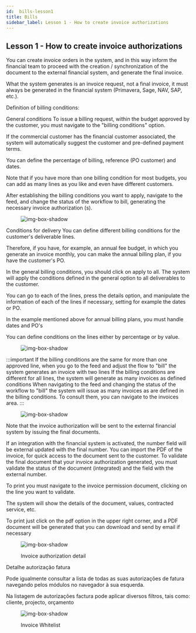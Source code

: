 ```yaml
---
id:  bills-lesson1
title: Bills
sidebar_label: Lesson 1 - How to create invoice authorizations
---
```


## Lesson 1 - How to create invoice authorizations

You can create invoice orders in the system, and in this way inform the financial team to proceed with the creation / synchronization of the document to the external financial system, and generate the final invoice.

What the system generates is an invoice request, not a final invoice, it must always be generated in the financial system (Primavera, Sage, NAV, SAP, etc.).

Definition of billing conditions:



General conditions
To issue a billing request, within the budget approved by the customer, you must navigate to the "billing conditions" option.

If the commercial customer has the financial customer associated, the system will automatically suggest the customer and pre-defined payment terms.

You can define the percentage of billing, reference (PO customer) and dates.

Note that if you have more than one billing condition for most budgets, you can add as many lines as you like and even have different customers.

After establishing the billing conditions you want to apply, navigate to the feed, and change the status of the workflow to bill, generating the necessary invoice authorization (s).

<figure>

![img-box-shadow](/img/university/bills/bills-lesson1-1.png)
<figcaption></figcaption>
</figure>

Conditions for delivery
You can define different billing conditions for the customer's deliverable lines.

Therefore, if you have, for example, an annual fee budget, in which you generate an invoice monthly, you can make the annual billing plan, if you have the customer's PO.

In the general billing conditions, you should click on apply to all. The system will apply the conditions defined in the general option to all deliverables to the customer.

You can go to each of the lines, press the details option, and manipulate the information of each of the lines if necessary, setting for example the dates or PO.

In the example mentioned above for annual billing plans, you must handle dates and PO's

You can define conditions on the lines either by percentage or by value.

<figure>

![img-box-shadow](/img/university/bills/bills-lesson1-2.png)
<figcaption></figcaption>
</figure>


:::important
If the billing conditions are the same for more than one approved line, when you go to the feed and adjust the flow to "bill" the system generates an invoice with two lines
If the billing conditions are different for all lines, the system will generate as many invoices as defined conditions
When navigating to the feed and changing the status of the workflow to "bill" the system will issue as many invoices as are defined in the billing conditions. To consult them, you can navigate to the invoices area.
:::

<figure>

![img-box-shadow](/img/university/bills/bills-lesson1-3.png)
<figcaption></figcaption>
</figure>

Note that the invoice authorization will be sent to the external financial system by issuing the final documents.

If an integration with the financial system is activated, the number field will be external updated with the final number. You can import the PDF of the invoice, for quick access to the document sent to the customer.
To validate the final document that your invoice authorization generated, you must validate the status of the document (integrated) and the field with the external number.

To print you must navigate to the invoice permission document, clicking on the line you want to validate.

The system will show the details of the document, values, contracted service, etc.

To print just click on the pdf option in the upper right corner, and a PDF document will be generated that you can download and send by email if necessary

<figure>

![img-box-shadow](/img/university/bills/bills-lesson1-4.png)
<figcaption>Invoice authorization detail</figcaption>
</figure>

Detalhe autorização fatura

Pode igualmente consultar a lista de todas as suas autorizações de fatura navegando pelos módulos no navegador à sua esquerda.

Na listagem de autorizações factura pode aplicar diversos filtros, tais como: cliente, projecto, orçamento

<figure>

![img-box-shadow](/img/university/bills/bills-lesson1-5.png)
<figcaption>Invoice Whitelist</figcaption>
</figure>
